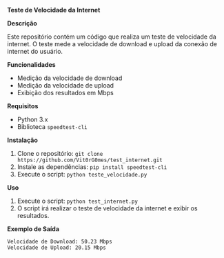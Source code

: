 **Teste de Velocidade da Internet**

**Descrição**

Este repositório contém um código que realiza um teste de velocidade da internet. O teste mede a velocidade de download e upload da conexão de internet do usuário.

**Funcionalidades**

* Medição da velocidade de download
* Medição da velocidade de upload
* Exibição dos resultados em Mbps

**Requisitos**

* Python 3.x
* Biblioteca `speedtest-cli`

**Instalação**

1. Clone o repositório: `git clone https://github.com/Vit0rG0mes/test_internet.git`
2. Instale as dependências: `pip install speedtest-cli`
3. Execute o script: `python teste_velocidade.py`

**Uso**

1. Execute o script: `python test_internet.py`
2. O script irá realizar o teste de velocidade da internet e exibir os resultados.

**Exemplo de Saída**

```
Velocidade de Download: 50.23 Mbps
Velocidade de Upload: 20.15 Mbps
```
